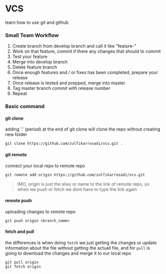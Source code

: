 # VCS
learn how to use git and github

### Small Team Workflow
1. Create branch from develop branch and call it like "feature-<describe fiture or ID>"
2. Work on that feature, commit if there any changes that should to commit
3. Test your feature
4. Merge into develop branch
5. Delete feature branch
6. Once enough features and / or fixes has been completed, prepare your release
7. Once release is tested and prepped, merge into master
8. Tag master branch commit with release number
9. Repeat

### Basic command

#### git clone
adding '.' (period) at the end of git clone will clone the repo without creating
new folder
```
git clone https://github.com/zulfikarrosadi/vcs.git .
```

#### git remote
connect your local repo to remote repo
```
git remote add origin https://github.com/zulfikarrosadi/vcs.git
```
> IMO, origin is just the alias or name to the link of remote repo,
> so when we push or fetch we dont have to type the link again


#### remote push
uploading changes to remote repo
```
git push origin <branch_name>
```

#### fetch and pull
the differences is when doing ```fetch``` we just getting the changes or update
information about the file without getting the actuall file, and for ```pull``` 
is going to download the changes and merge it to our local repo
```
git pull origin
git fetch origin
```
